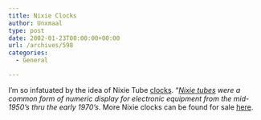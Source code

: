 ```yaml
---
title: Nixie Clocks
author: Unxmaal
type: post
date: 2002-01-23T00:00:00+00:00
url: /archives/598
categories:
  - General

---
```

I&#8217;m so infatuated by the idea of Nixie Tube [clocks][1]. &#8220;_[Nixie tubes][2] were a common form of numeric display for electronic equipment from the mid-1950&#8217;s thru the early 1970&#8217;s_. More Nixie clocks can be found for sale [here][3].

 [1]: http://www.netcomuk.co.uk/~wwl/nixiegallery.html
 [2]: http://ourworld.compuserve.com/homepages/JasonRandHarper/Nixie.html
 [3]: http://www.wps.com/products/Model-11/index.html